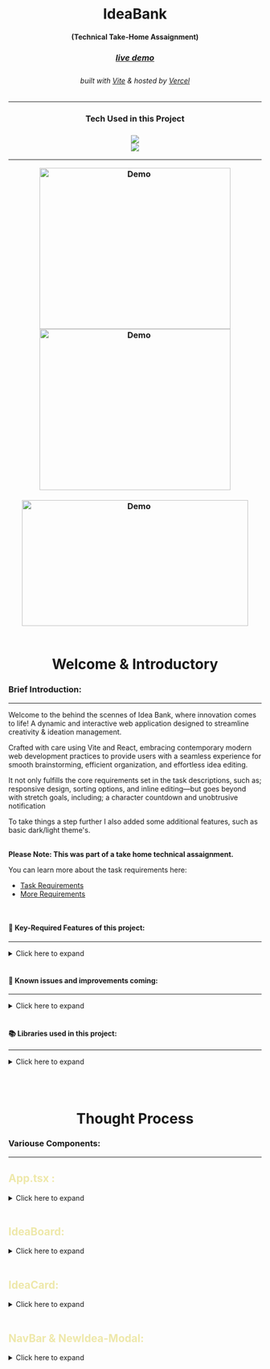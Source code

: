 
<!-- Introduction Text -->
<div align="center">
    <h1>IdeaBank</h1>
    <h4>(Technical Take-Home Assaignment)<h4>
    <h3> 
    <!-- 🎯INSERT LIVE DEMO LINKS -->
      <a href='', target='_blank'>
        <h5>live demo</h5>
      <a/>
    </h3>
        <h6>
            built with <a href="https://vitejs.dev/" >Vite</a> &
            hosted by <a href="https://vercel.com/">Vercel</a> 
        </h6>
</div>

---

<h3 align='center'>
Tech Used in this Project
<h3>
<p align='center'>
    <a href="https://skillicons.dev">
        <img src="https://skillicons.dev/icons?i=ts,vite,tailwind" /><br>
        <img src="https://skillicons.dev/icons?i=vercel,github,jest" />
    </a>
</p>

---

<!-- 🎯UPDATE WITH NEW DEMO IMAGES -->
<!-- Logo -->
<div align=center>
    <img src="public/GitHub/blend_cover.png" alt="Demo" title="DemoImage" width="380" height="320">     
    <img src="public/GitHub/homepage.png" alt="Demo" title="DemoImage" width="380" height="320">
    <br/><br/>
    <img src="public/GitHub/filter.png" alt="Demo" title="DemoImage" width="450" height="250">
</div>

<br>


<!-- -------------------------------------------------------------------------- -->

<h1 align='center'> Welcome & Introductory </h1>

<!-- -------------------------------------------------------------------------- -->

### Brief Introduction:
<!-- -------------------------------------------------------------------------- -->
<hr/>

Welcome to the behind the scennes of Idea Bank, where innovation comes to life! 
A dynamic and interactive web application designed to streamline creativity & ideation management. 

Crafted with care using Vite and React, embracing contemporary modern web development practices to provide users with a seamless experience for smooth brainstorming, efficient organization, and effortless idea editing.

It not only fulfills the core requirements set in the task descriptions, such as; responsive design, sorting options, and inline editing—but goes beyond with stretch goals, including; a character countdown and unobtrusive notification

To take things a step further I also added some additional features, such as basic dark/light theme's.  
<br>


**Please Note:  This was part of a take home technical assaignment.**

You can learn more about the task requirements here:<br> 
-  [Task Requirements](https://github.com/ClearScore/tech-screen/tree/master/idea-board)<br>
-  [More Requirements](https://github.com/ClearScore/tech-screen#what-were-looking-for)


<br>


#### 🔑 Key-Required Features of this project:
<!-- -------------------------------------------------------------------------- -->
<hr>

<!-- Small container -->
<details>
<summary> Click here to expand</summary>
<br/>



<div>

<h3> REQUIRED FEATURES: </h3>
<hr>

✅  Page should be fully responsive.

✅  Each idea tile should contain a title and description 

✅  CRUD Functionality

✅  Inline edit ideas

✅  Created/Updated time.

✅  New ideas should have the title field focused to prompt user to begin typing.

✅  Add the ability to sort ideas by creation date or alphabetically.




<h3> STRETCH FEATURES: </h3>

<hr>

✅  Utilise the localStorage API to persist current state when the page is refreshed.

✅  Add a character countdown as the user is approaching the limit of their description text.

✅  Add an unobtrusive notification when an update is made to a tile.




<h3> BONUS FEATURES: </h3>

<hr>

✅  Created a Navbar 

✅  Light and Dark Themes

✅  Filter Functionality 



<h3> What we're looking for: </h3>

<hr>

✅  A stylish solution

✅  Demonstration of CSS knowledge

✅  Isomorphic / Universal SPA

✅  ES6 and ES7 throughout the codebase

✅  PostCSS 

✅  A live site hosted

✅  A detailed README explaining assumptions / decisions

💨 Clean, concise code <br>
_room for improvement in this regard ..._

❌ Jest + Vitest for testing <br/>
_coming soon ..._

❌  MEN (Mongo, Express, Node) stack websites <br>
_This proof of concept doesn't have a dedicated backend and instead uses a serverless PostgreSQL database ..._

❌  We build using the Webpack module bundler and Lerna package manager <br/>
_This app uses vite and thus uses it's own ezbuild bundler/builder ..._

</div>


<!-- CLOSING DIV -->
</details>
<br/>


#### 🎯 Known issues and improvements coming:
<!-- -------------------------------------------------------------------------- -->
<hr>

<!-- Small container -->
<details>
<summary> Click here to expand</summary>
<br/>


<div>

<h3> Known issues: </h3>
<hr>

💥  Submit and Delete funcitonality needs to use an optomistic ui as apart from making new api call

💥  Functionality to revert changes if user clicks off editing an idea card

💥  Editing cards while data is sorted causing problem with character counter 

💥  Creating ideas via modal has a notification issue.  



<h3> Future Features & Improvements: </h3>
<hr>

💥  Updating/Editing 2 cards at the same time, should reset the editing of the first card

💥  Visual indication to users about the currently selected sorting option.

💥  Filter for ideas created Today, This Week and This Month


</div>


<!-- CLOSING DIV -->
</details>
<br/>




#### 📚 Libraries used in this project:
<!-- -------------------------------------------------------------------------- -->
<hr>

<!-- Small container -->
<details>
<summary> Click here to expand </summary>
<br/>


Certainly! Here's the list of packages along with descriptions in raw GitHub markdown:

markdown
Copy code
**Dependencies:**

1. `@hookform/resolvers`: Validation resolvers for React Hook Form.
2. `@radix-ui/react-dropdown-menu`: Component library for creating dropdown menus.
3. `@radix-ui/react-progress`: Component library for rendering progress bars.
4. `@radix-ui/react-slot`: Component library for managing slots in UI components.
5. `class-variance-authority`: A utility for managing CSS class variance.
6. `clsx`: Utility for conditionally joining classNames together.
7. `lucide-react`: Icon component library for SVG icons.
8. `react`: JavaScript library for building user interfaces.
9. `react-dom`: React package for working with the DOM.
10. `react-hook-form`: Library for managing form state and validation in React.
11. `react-hot-toast`: Library for displaying toasts and notifications.
12. `tailwindcss-animate`: Tailwind CSS plugin for adding animations.
13. `zod`: TypeScript-first schema validation.

**Dev Dependencies:**

1. `@types/node`: TypeScript definitions for Node.js.
2. `@types/react`: TypeScript definitions for React.
3. `@types/react-dom`: TypeScript definitions for ReactDOM.
4. `@typescript-eslint/eslint-plugin`: ESLint plugin for TypeScript.
5. `@typescript-eslint/parser`: ESLint parser for TypeScript.
6. `@vitejs/plugin-react`: Vite plugin for React integration.
7. `autoprefixer`: PostCSS plugin for adding vendor prefixes.
8. `eslint`: Linter tool for identifying and fixing problems in your code.
9. `eslint-config-prettier`: ESLint configuration to disable rules that conflict with Prettier.
10. `eslint-plugin-react-hooks`: ESLint plugin for enforcing React Hooks rules.
11. `eslint-plugin-react-refresh`: ESLint plugin for integrating React Fast Refresh.
12. `postcss`: Tool for transforming styles with JavaScript plugins.
13. `prettier`: Opinionated code formatter to maintain consistent code style.
14. `tailwind-merge`: Tailwind CSS plugin for merging styles.
15. `tailwindcss`: Utility-first CSS framework for building modern web applications.
16. `typescript`: Superset of JavaScript that includes static types.
17. `vite`: Build tool that provides fast development and build times.



<!-- CLOSING DIV -->
</details>

<br><br>

<!-- -------------------------------------------------------------------------- -->

<h1 align='center'> Thought Process </h1>

<!-- -------------------------------------------------------------------------- -->

### Variouse Components:
<!-- -------------------------------------------------------------------------- -->
<hr/>


## <font color=EEE8AA>App.tsx :</font>
<!-- -------------------------------------------------------------------------- -->

<!-- Small container -->
<details>
<summary> Click here to expand </summary>
<br/>
### <font color=#d48d57>Separation of concerns</font>

If this were not a technical test I would have most likely had broken the app into smaller  focused components.
But for the sake of a quick & easy code review, it's easier to keep things bundled together.

**Could have also moved the following into a separate utility functions:**
- Creating custom hook for reading/fetching LocalStorage data
- the *"CRUD"* functionality 
- Local Storage Management

### <font color=#d48d57>Avoiding State Management Library</font>

For a number of reasons I have decided to avoid using a state management library.  
Namely; 
1.  Simplicity & keeping overhead down for code review
2.  Development speed for take home test
3.  The ease of testing and reviewing testing 

### <font color=#d48d57>Very simple Key Generation</font>

Could have a more robust and unique key generation mechanism, however for the sake of development speed and as a proof of concept I opted to use something very simple yet guaranteed unique keys. 


#### <font color=008080>Future Features: </font>
- Consider adding a library for key generation
- Moving the fetching of data into a custom hook

<!-- CLOSING DIV -->
</details>

<br>

## <font color=EEE8AA>IdeaBoard:</font>
<!-- -------------------------------------------------------------------------- -->

<!-- Small container -->
<details>
<summary> Click here to expand </summary>
<br/>

### <font color=#d48d57>Component Composition & Responsibility</font>

Once again, if this were not a technical test I would refactor this to break up the functionality into separate components.

*Fox example I could have the filter/sort functionality into it's own `<DropdownMenu />` component*

### <font color=#d48d57>Overall Accessibility</font>

As this is just a proof of concept I did not really focus on developing with accessibility in mind.

*For example. some things I would take into consideration across the entire app would be:*
- *ensure form fields, buttons, and other interactive elements are accessible for all users*
- *checking the colour contrast for text and backgrounds*
- *adding labels to the different form fields*


#### <font color=008080>Future Features: </font>
- Visual indication to users about the currently selected sorting option.
- Instead of using string-literals *(like `"date"` or `"alph"`)* , would be better to have used an `enum`

<!-- CLOSING DIV -->
</details>

<br>

## <font color=EEE8AA>IdeaCard:</font>
<!-- -------------------------------------------------------------------------- -->

<!-- Small container -->
<details>
<summary> Click here to expand </summary>
<br/>

### <font color=#d48d57>Using react-hook-forms + zod </font>

- react-hook-forms brings some simplicity/performance and helps with minimizing any unnecessary re-renders
- `zod` library helps with the validation and keeping things type-safe, as well as error handling

In combination these work well together for implementing the inline editing functionality.  Preventing the need for reloading entire form or page when user interacts with editing the cards

### <font color=#d48d57>Custom Character Countdown</font>

As a little bonus I added a 'stylish' character countdown that is only rendered if edits are being made to an `IdeaCard`.
This was relatively quick and easy to implement with the help of the shadcn UI library.

#### <font color=008080>Future Features: </font>
- Adding `onBlur` function to reset the edit's 
- Creating a conditional render component if no ideas in LocalStorage.
- Possibly adding search functionality 

#### <font color=FF0000>Known Issues:</font>
-  Character Counter issue when using a filtered state and editing/updating the title (fixed)
-  The edited should have used a timestamp inttead of the *yyyy-mm-dd* format 
-  Creating a new card requires updating the card and therefore changes the created date to an edited date.  

<!-- CLOSING DIV -->
</details>

<br>



## <font color=EEE8AA> NavBar & NewIdea-Modal:</font>
<!-- -------------------------------------------------------------------------- -->

<!-- Small container -->
<details>
<summary> Click here to expand </summary>
<br/>

### <font color=#d48d57>Part of prototyping attempt </font>

This was part of a very quick prototyping attempt, and it worked well enough that I decided to keep it in the app as a little bonus.

### <font color=#d48d57>Light & Dark Theme </font>

As this is very quick and easy to implement with the help of the shadcn UI library, I decided to add it for a bit of style and flare reasons.
I further also amended this feature to instead use the Session Storage so as not to have any conflict with the ideas stored in LocalStorage. 

### <font color=#d48d57>Generating Fake/Test Ideas</font>

I wanted to create a method for the code-reviewer to create a way to generate a range of ideas, in order to easily test the functionality of the LocalStorage CRUD functionality, as well as test the sorting functionality. 

#### <font color=008080>Future Features: </font>
- Adding the custom character count as part of the form 

#### <font color=FF0000>Known Issues:</font>
-  Not using the newly created create idea function, rather directly pushing new idea into LocalStorage
-  This is not efficient and requires breaking the notification and doing a page refresh. 

<!-- CLOSING DIV -->
</details>

<br>